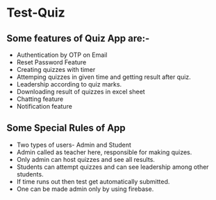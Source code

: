 # Test-Quiz
## Some features of Quiz App are:-
* Authentication by OTP on Email
* Reset Password Feature
* Creating quizzes with timer
* Attemping quizzes in given time and getting result after quiz.
* Leadership according to quiz marks.
* Downloading result of quizzes in excel sheet
* Chatting feature
* Notification feature
## Some Special Rules of App
* Two types of users- Admin and Student
* Admin called as teacher here, responsible for making quizes.
* Only admin can host quizzes and see all results.
* Students can attempt quizzes and can see leadership among other students.
* If time runs out then test get automatically submitted.
* One can be made admin only by using firebase.
